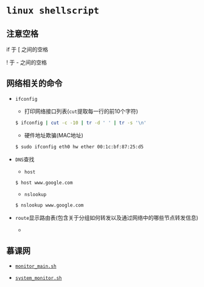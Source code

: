 # ```linux shellscript```

## 注意空格

if 于 [ 之间的空格

! 于 - 之间的空格

## 网络相关的命令

+ `ifconfig`
   
   * 打印网络接口列表(`cut`提取每一行的前10个字符)
   ```bash
   $ ifconfig | cut -c -10 | tr -d ' ' | tr -s '\n'
   ``` 
   
   * 硬件地址欺骗(MAC地址)
   ```bash
   $ sudo ifconfig eth0 hw ether 00:1c:bf:87:25:d5
   ```
+ `DNS`查找

   * `host`
   ```bash
   $ host www.google.com
   ```

   * `nslookup`
   ```bash
   $ nslookup www.google.com
   ```
	
+ `route`显示路由表(包含关于分组如何转发以及通过网络中的哪些节点转发信息)

   * 
## 慕课网

+ [```monitor_main.sh```](https://github.com/skylens/LinuxNote/tree/master/Shell/monitor_main.sh)

+ [```system_monitor.sh```](https://github.com/skylens/LinuxNote/tree/master/Shell/system_monitor.sh)
